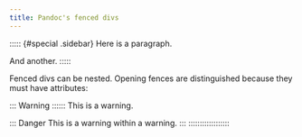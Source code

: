 ```yaml
---
title: Pandoc's fenced divs
---
```


::::: {#special .sidebar}
Here is a paragraph.

And another.
:::::

Fenced divs can be nested. Opening fences are distinguished because they must have attributes:

::: Warning ::::::
This is a warning.

::: Danger
This is a warning within a warning.
:::
::::::::::::::::::